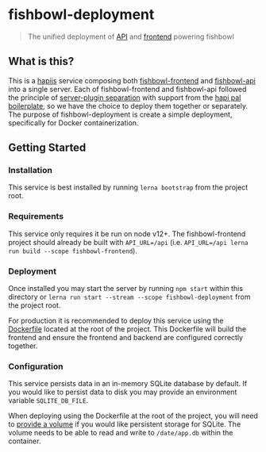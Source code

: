 # fishbowl-deployment
> The unified deployment of [API](../api) and [frontend](../frontend) powering fishbowl

## What is this?
This is a [hapijs](https://hapi.dev/) service composing both [fishbowl-frontend](../frontend) and [fishbowl-api](../api) into a single server. Each of fishbowl-frontend and fishbowl-api followed the principle of [server-plugin separation](https://hapipal.com/best-practices/server-plugin-separation) with support from the [hapi pal boilerplate](https://github.com/hapipal/boilerplate), so we have the choice to deploy them together or separately.  The purpose of fishbowl-deployment is create a simple deployment, specifically for Docker containerization.

## Getting Started
### Installation
This service is best installed by running `lerna bootstrap` from the project root.

### Requirements
This service only requires it be run on node v12+.  The fishbowl-frontend project should already be built with `API_URL=/api` (i.e. `API_URL=/api lerna run build --scope fishbowl-frontend`).

### Deployment
Once installed you may start the server by running `npm start` within this directory or `lerna run start --stream --scope fishbowl-deployment` from the project root.

For production it is recommended to deploy this service using the [Dockerfile](../../Dockerfile) located at the root of the project.  This Dockerfile will build the frontend and ensure the frontend and backend are configured correctly together.

### Configuration
This service persists data in an in-memory SQLite database by default.  If you would like to persist data to disk you may provide an environment variable `SQLITE_DB_FILE`.

When deploying using the Dockerfile at the root of the project, you will need to [provide a volume](https://docs.docker.com/storage/volumes/) if you would like persistent storage for SQLite.  The volume needs to be able to read and write to `/date/app.db` within the container.
